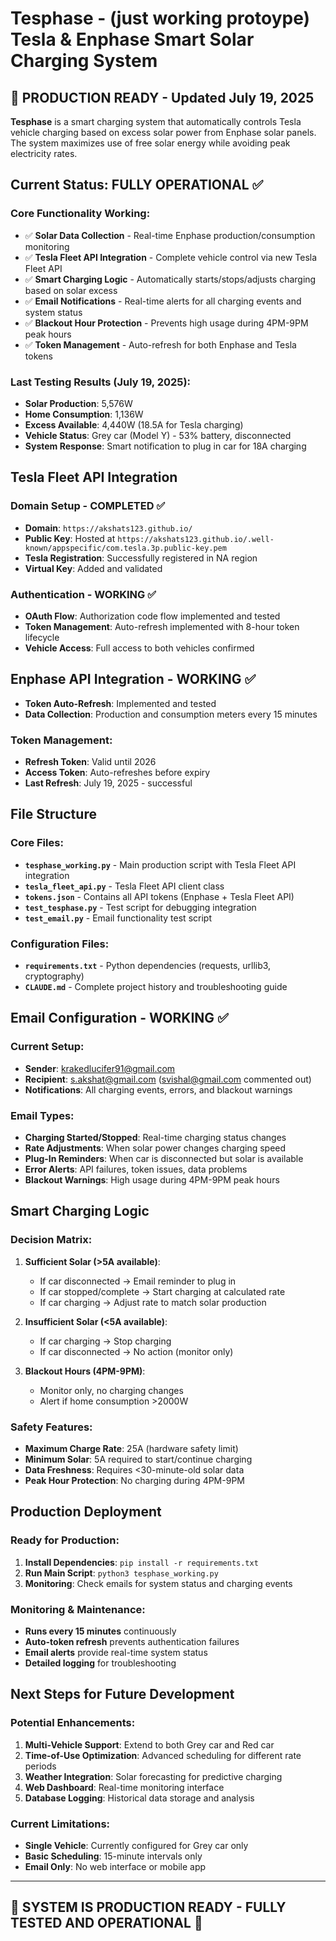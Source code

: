 # Tesphase - (just working protoype) Tesla & Enphase Smart Solar Charging System

## 🎉 **PRODUCTION READY** - Updated July 19, 2025

**Tesphase** is a smart charging system that automatically controls Tesla vehicle charging based on excess solar power from Enphase solar panels. The system maximizes use of free solar energy while avoiding peak electricity rates.

## Current Status: **FULLY OPERATIONAL** ✅

### **Core Functionality Working:**
- ✅ **Solar Data Collection** - Real-time Enphase production/consumption monitoring
- ✅ **Tesla Fleet API Integration** - Complete vehicle control via new Tesla Fleet API
- ✅ **Smart Charging Logic** - Automatically starts/stops/adjusts charging based on solar excess
- ✅ **Email Notifications** - Real-time alerts for all charging events and system status
- ✅ **Blackout Hour Protection** - Prevents high usage during 4PM-9PM peak hours
- ✅ **Token Management** - Auto-refresh for both Enphase and Tesla tokens

### **Last Testing Results (July 19, 2025):**
- **Solar Production**: 5,576W
- **Home Consumption**: 1,136W  
- **Excess Available**: 4,440W (18.5A for Tesla charging)
- **Vehicle Status**: Grey car (Model Y) - 53% battery, disconnected
- **System Response**: Smart notification to plug in car for 18A charging

## Tesla Fleet API Integration

### Domain Setup - **COMPLETED** ✅
- **Domain**: `https://akshats123.github.io/`
- **Public Key**: Hosted at `https://akshats123.github.io/.well-known/appspecific/com.tesla.3p.public-key.pem`
- **Tesla Registration**: Successfully registered in NA region
- **Virtual Key**: Added and validated

### Authentication - **WORKING** ✅
- **OAuth Flow**: Authorization code flow implemented and tested
- **Token Management**: Auto-refresh implemented with 8-hour token lifecycle
- **Vehicle Access**: Full access to both vehicles confirmed

## Enphase API Integration - **WORKING** ✅

- **Token Auto-Refresh**: Implemented and tested
- **Data Collection**: Production and consumption meters every 15 minutes

### Token Management:
- **Refresh Token**: Valid until 2026
- **Access Token**: Auto-refreshes before expiry
- **Last Refresh**: July 19, 2025 - successful

## File Structure

### **Core Files:**
- **`tesphase_working.py`** - Main production script with Tesla Fleet API integration
- **`tesla_fleet_api.py`** - Tesla Fleet API client class
- **`tokens.json`** - Contains all API tokens (Enphase + Tesla Fleet API)
- **`test_tesphase.py`** - Test script for debugging integration
- **`test_email.py`** - Email functionality test script

### **Configuration Files:**
- **`requirements.txt`** - Python dependencies (requests, urllib3, cryptography)
- **`CLAUDE.md`** - Complete project history and troubleshooting guide

## Email Configuration - **WORKING** ✅

### **Current Setup:**
- **Sender**: krakedlucifer91@gmail.com
- **Recipient**: s.akshat@gmail.com (svishal@gmail.com commented out)
- **Notifications**: All charging events, errors, and blackout warnings

### **Email Types:**
- **Charging Started/Stopped**: Real-time charging status changes
- **Rate Adjustments**: When solar power changes charging speed
- **Plug-In Reminders**: When car is disconnected but solar is available
- **Error Alerts**: API failures, token issues, data problems
- **Blackout Warnings**: High usage during 4PM-9PM peak hours

## Smart Charging Logic

### **Decision Matrix:**
1. **Sufficient Solar (>5A available)**:
   - If car disconnected → Email reminder to plug in
   - If car stopped/complete → Start charging at calculated rate
   - If car charging → Adjust rate to match solar production

2. **Insufficient Solar (<5A available)**:
   - If car charging → Stop charging
   - If car disconnected → No action (monitor only)

3. **Blackout Hours (4PM-9PM)**:
   - Monitor only, no charging changes
   - Alert if home consumption >2000W

### **Safety Features:**
- **Maximum Charge Rate**: 25A (hardware safety limit)
- **Minimum Solar**: 5A required to start/continue charging
- **Data Freshness**: Requires <30-minute-old solar data
- **Peak Hour Protection**: No charging during 4PM-9PM

## Production Deployment

### **Ready for Production:**
1. **Install Dependencies**: `pip install -r requirements.txt`
2. **Run Main Script**: `python3 tesphase_working.py`
3. **Monitoring**: Check emails for system status and charging events

### **Monitoring & Maintenance:**
- **Runs every 15 minutes** continuously
- **Auto-token refresh** prevents authentication failures
- **Email alerts** provide real-time system status
- **Detailed logging** for troubleshooting

## Next Steps for Future Development

### **Potential Enhancements:**
1. **Multi-Vehicle Support**: Extend to both Grey car and Red car
2. **Time-of-Use Optimization**: Advanced scheduling for different rate periods
3. **Weather Integration**: Solar forecasting for predictive charging
4. **Web Dashboard**: Real-time monitoring interface
5. **Database Logging**: Historical data storage and analysis

### **Current Limitations:**
- **Single Vehicle**: Currently configured for Grey car only
- **Basic Scheduling**: 15-minute intervals only
- **Email Only**: No web interface or mobile app

---

## **🚀 SYSTEM IS PRODUCTION READY - FULLY TESTED AND OPERATIONAL** 🚀


